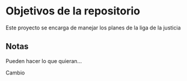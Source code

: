 # Objetivos de la repositorio

Este proyecto se encarga de manejar los planes de la liga de la justicia


## Notas
Pueden hacer lo que quieran...

Cambio
